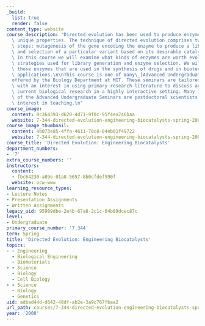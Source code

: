 ```yaml
---
_build:
  list: true
  render: false
content_type: website
course_description: "Directed evolution has been used to produce enzymes with many\
  \ unique properties. The technique of directed evolution comprises two essential\
  \ steps: mutagenesis of the gene encoding the enzyme to produce a library of variants,\
  \ and selection of a particular variant based on its desirable catalytic properties.\
  \ In this course we will examine what kinds of enzymes are worth evolving and the\
  \ strategies used for library generation and enzyme selection. We will focus on\
  \ those enzymes that are used in the synthesis of drugs and in biotechnological\
  \ applications.\n\nThis course is one of many\_[Advanced Undergraduate Seminars](https://biology.mit.edu/undergraduate/course_listings/advanced_undergraduate_seminars)\_\
  offered by the Biology Department at MIT. These seminars are tailored for students\
  \ with an interest in using primary research literature to discuss and learn about\
  \ current biological research in a highly interactive setting. Many instructors\
  \ of the Advanced Undergraduate Seminars are postdoctoral scientists with a strong\
  \ interest in teaching.\n"
course_image:
  content: 0c364393-d620-4d71-9f0c-95f4ea746baa
  website: 7-344-directed-evolution-engineering-biocatalysts-spring-2008
course_image_thumbnail:
  content: 4b073e85-4ffa-4611-70c8-04eb01f49722
  website: 7-344-directed-evolution-engineering-biocatalysts-spring-2008
course_title: 'Directed Evolution: Engineering Biocatalysts'
department_numbers:
- '7'
extra_course_numbers: ''
instructors:
  content:
  - fbc64230-a89e-01a8-5657-8b0cfdef990f
  website: ocw-www
learning_resource_types:
- Lecture Notes
- Presentation Assignments
- Written Assignments
legacy_uid: 95989dbe-2e4b-67a8-2c1c-64b89dcec87c
level:
- Undergraduate
primary_course_number: '7.344'
term: Spring
title: 'Directed Evolution: Engineering Biocatalysts'
topics:
- - Engineering
  - Biological Engineering
  - Biomaterials
- - Science
  - Biology
  - Cell Biology
- - Science
  - Biology
  - Genetics
uid: adbad44d-d642-48df-ab2e-3a9c767fbaa2
url_path: courses/7-344-directed-evolution-engineering-biocatalysts-spring-2008
year: '2008'
---
```

